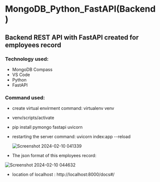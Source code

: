 # MongoDB_Python_FastAPI(Backend)

## Backend REST API with FastAPI created for employees record

### Technology used:
- MongoDB Compass
- VS Code
- Python
- FastAPI 

### Command used:
- create virtual envirment command: virtualenv venv
- venv/scripts/activate
- pip install pymongo fastapi uvicorn
- restarting the server command: uvicorn index:app --reload

  ![Screenshot 2024-02-10 041339](https://github.com/kazihabiba201/craftybay/assets/72264916/6fcde065-f3d9-46ce-910e-52f709a92560)

- The json format of this employees record:
  
![Screenshot 2024-02-10 044632](https://github.com/kazihabiba201/craftybay/assets/72264916/c9158b43-8ba5-4394-b57e-8f2fc4e5d045)

- location of localhost : http://localhost:8000/docs#/

